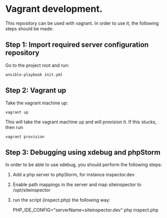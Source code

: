 # Vagrant development.

This repository can be used with vagrant.
In order to use it, the following steps should be made:

## Step 1: Import required server configuration repository

 Go to the project root and run:

    ansible-playbook init.yml


## Step 2: Vagrant up

Take the vagrant machine up:

    vagrant up

This will take the vagrant machine up and will provision it. If this stucks, then run

    vagrant provision

## Step 3: Debugging using xdebug and phpStorm

In order to be able to use xdebug, you should perform the following steps:

1. Add a php server to phpStorm, for instance inspector.dev
2. Enable path mappings in the server and map siteinspector to /opt/siteinspector
3. run the script (inspect.php) the following way:

    PHP_IDE_CONFIG="serverName=siteinspector.dev" php inspect.php